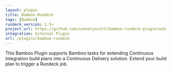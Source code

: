 ```yaml
---
layout: plugin
title: Bamboo-Rundeck
tags: [Bamboo]
rundeck_version: 1.5+
project_url: https://github.com/connaryscott/bamboo-rundeck-plugin/wiki
integration: External Plugin
url: /plugins/bamboo-rundeck
---
```


This Bamboo Plugin supports Bamboo tasks for extending Continuous Integration build plans into a Continuous Delivery solution. Extend your build plan to trigger a Rundeck job.


